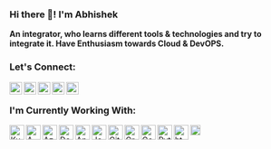 ### Hi there 👋! I'm Abhishek

**An integrator, who learns different tools & technologies and try to integrate it. Have Enthusiasm towards Cloud & DevOPS.**

### Let's Connect:
[<img align="left" alt="abhi | Github" width="22px" src="https://cdn.jsdelivr.net/npm/simple-icons@v3/icons/github.svg" />][GitHub]
[<img align="left" alt="abhi | LinkedIn" width="22px" src="https://cdn.jsdelivr.net/npm/simple-icons@v3/icons/linkedin.svg" />][LinkedIn]
[<img align="left" alt="abhi | Twitter" width="22px" src="https://cdn.jsdelivr.net/npm/simple-icons@v3/icons/twitter.svg" />][Twitter]
[<img align="left" alt="abhi | Hashnode" width="22px" src="https://cdn.jsdelivr.net/npm/simple-icons@v3/icons/hashnode.svg" />][Twitter]
<a href="abhishekkumar33118@gmail.com">
  <img align="left" width="22px" src="https://cdn.jsdelivr.net/npm/simple-icons@v3/icons/gmail.svg" />
  
</a>

<br>

### I'm Currently Working With:
<img align="left" alt="Kubernetes" width="26px" src="https://upload.wikimedia.org/wikipedia/commons/thumb/0/00/Kubernetes_%28container_engine%29.png/640px-Kubernetes_%28container_engine%29.png"/>
<img align="left" alt="AWS" width="26px" src="https://upload.wikimedia.org/wikipedia/commons/thumb/9/93/Amazon_Web_Services_Logo.svg/640px-Amazon_Web_Services_Logo.svg"/>
<img align="left" alt="Azure" width="26px" src="https://upload.wikimedia.org/wikipedia/commons/thumb/a/a8/Microsoft_Azure_Logo.svg/640px-Microsoft_Azure_Logo.svg"/>
<img align="left" alt="Docker" width="26px" src="https://upload.wikimedia.org/wikipedia/commons/7/79/Docker_%28container_engine%29_logo.png"/>
<img align="left" alt="Ansible" width="26px" src="https://upload.wikimedia.org/wikipedia/commons/thumb/2/24/Ansible_logo.svg/640px-Ansible_logo.svg"/>
<img align="left" alt="Jenkins" width="26px" src="https://upload.wikimedia.org/wikipedia/commons/thumb/e/e3/Jenkins_logo_with_title.svg/640px-Jenkins_logo_with_title.svg"/>
<img align="left" alt="Git" width="26px" src="https://upload.wikimedia.org/wikipedia/commons/thumb/e/e0/Git-logo.svg/640px-Git-logo.svg"/>
<img align="left" alt="Grafana" width="26px" src="https://upload.wikimedia.org/wikipedia/commons/thumb/3/3b/Grafana_icon.svg/640px-Grafana_icon.svg"/>
<img align="left" alt="Golang" width="26px" src="https://upload.wikimedia.org/wikipedia/commons/thumb/0/05/Go_Logo_Blue.svg/640px-Go_Logo_Blue.svg"/>
<img align="left" alt="Python" width="26px" src="https://upload.wikimedia.org/wikipedia/commons/c/c3/Python-logo-notext.svg"/>
<img align="left" alt="html" width="26px" src="https://upload.wikimedia.org/wikipedia/commons/6/61/HTML5_logo_and_wordmark.svg"/>
<img align="left" alt="css" width="18px" src="https://upload.wikimedia.org/wikipedia/commons/d/d5/CSS3_logo_and_wordmark.svg"/>
<br><br>

<!--- Links of Social Sites --->
[LinkedIn]: https://www.linkedin.com/in/abhisheksingh003/
[GitHub]: https://github.com/Abhi03-tech
[Twitter]: https://twitter.com/Abhitech03
